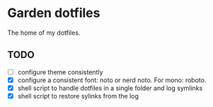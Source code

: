 # Garden dotfiles
The home of my dotfiles.

## TODO
- [ ] configure theme consistently
- [X] configure a consistent font: noto or nerd noto. For mono: roboto.
- [X] shell script to handle dotfiles in a single folder and log symlinks
- [X] shell script to restore sylinks from the log
